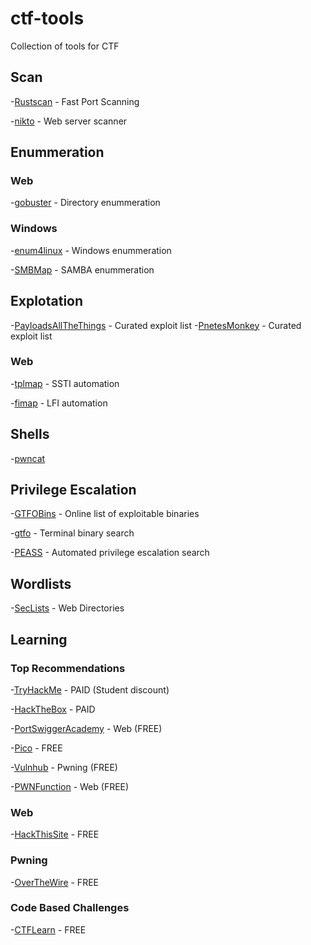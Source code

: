 # ctf-tools
Collection of tools for CTF

## Scan
-[Rustscan](https://github.com/RustScan/RustScan) - Fast Port Scanning

-[nikto](https://github.com/sullo/nikto) - Web server scanner

## Enummeration
### Web
-[gobuster](https://github.com/OJ/gobuster) - Directory enummeration

### Windows
-[enum4linux](https://github.com/cddmp/enum4linux-ng) - Windows enummeration

-[SMBMap](https://github.com/ShawnDEvans/smbmap) - SAMBA enummeration

## Explotation
-[PayloadsAllTheThings](https://github.com/swisskyrepo/PayloadsAllTheThings) - Curated exploit list
-[PnetesMonkey](https://github.com/pentestmonkey?tab=repositories) - Curated exploit list

### Web
-[tplmap](https://github.com/epinna/tplmap) - SSTI automation

-[fimap](https://github.com/kurobeats/fimap) - LFI automation

## Shells
-[pwncat](https://github.com/cytopia/pwncat)

## Privilege Escalation
-[GTFOBins](https://gtfobins.github.io/) - Online list of exploitable binaries

-[gtfo](https://github.com/mzfr/gtfo) - Terminal binary search

-[PEASS](https://github.com/carlospolop/privilege-escalation-awesome-scripts-suite) - Automated privilege escalation search

## Wordlists
-[SecLists](https://github.com/danielmiessler/SecLists) - Web Directories

## Learning
### Top Recommendations
-[TryHackMe](https://tryhackme.com/) - PAID (Student discount)

-[HackTheBox](https://www.hackthebox.eu/) - PAID

-[PortSwiggerAcademy](https://portswigger.net/web-security) - Web (FREE)

-[Pico](https://play.picoctf.org/login?redirect=/practice) - FREE

-[Vulnhub](https://www.vulnhub.com/) - Pwning (FREE)

-[PWNFunction](https://xss.pwnfunction.com/) - Web (FREE)

### Web
-[HackThisSite](https://www.hackthissite.org/) - FREE

### Pwning
-[OverTheWire](https://overthewire.org/wargames/bandit/) - FREE

### Code Based Challenges
-[CTFLearn](https://ctflearn.com/) - FREE
